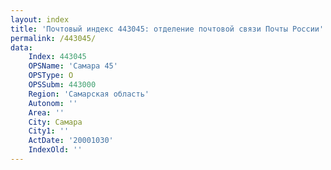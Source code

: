 ```yaml
---
layout: index
title: 'Почтовый индекс 443045: отделение почтовой связи Почты России'
permalink: /443045/
data:
    Index: 443045
    OPSName: 'Самара 45'
    OPSType: О
    OPSSubm: 443000
    Region: 'Самарская область'
    Autonom: ''
    Area: ''
    City: Самара
    City1: ''
    ActDate: '20001030'
    IndexOld: ''
---
```

